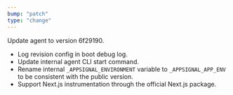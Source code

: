 ```yaml
---
bump: "patch"
type: "change"
---
```


Update agent to version 6f29190.

- Log revision config in boot debug log.
- Update internal agent CLI start command.
- Rename internal `_APPSIGNAL_ENVIRONMENT` variable to `_APPSIGNAL_APP_ENV` to be consistent with the public version.
- Support Next.js instrumentation through the official Next.js package.
